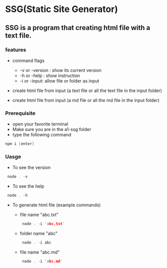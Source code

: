 # SSG(Static Site Generator)
## SSG is a program that creating html file with a text file.

### features
  + command flags
    + -v or -version : show its current version
    + -h or -help : show instruction
    + -i or -input: allow file or folder as input
  
  + create html file from input (a text file or all the text file in the input folder)
  + create html file from input (a md file or all the md file in the input folder)
### Prerequisite

+ open your favorite terminal 
+ Make sure you are in the a1-ssg folder
+ type the following command

 ```c
 npm i [enter]
```


### Uasge

+ To see the version
```c
 node . -v
```

+ To see the help
```c
 node . -h
```

+ To generate html file (example commands) 

    + file name "abc.txt"
      ```c
       node . -i 'abc.txt'
      ```
      
    + folder name "abc"
      ```c
       node . -i abc
      ```    
    + file name "abc.md"
      ```c
       node . -i 'abc.md'
      ```

